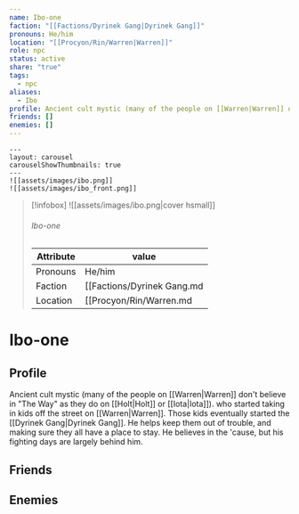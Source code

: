 ```yaml
---
name: Ibo-one
faction: "[[Factions/Dyrinek Gang|Dyrinek Gang]]"
pronouns: He/him
location: "[[Procyon/Rin/Warren|Warren]]"
role: npc
status: active
share: "true"
tags:
  - npc
aliases:
  - Ibo
profile: Ancient cult mystic (many of the people on [[Warren|Warren]] don't believe in "The Way" as they do on [[Holt|Holt]] or [[Iota|Iota]]). who started taking in kids off the street on [[Warren|Warren]]. Those kids eventually started the [[Dyrinek Gang|Dyrinek Gang]]. He helps keep them out of trouble, and making sure they all have a place to stay. He believes in the 'cause, but his fighting days are largely behind him.
friends: []
enemies: []
---
```



```image-layout
---
layout: carousel
carouselShowThumbnails: true
---
![[assets/images/ibo.png]]
![[assets/images/ibo_front.png]]
```



> [!infobox]
> ![[assets/images/ibo.png|cover hsmall]]
> ###### Ibo-one
> Attribute |  value |
> ---|---|
> Pronouns | He/him
> Faction | [[Factions/Dyrinek Gang.md|Dyrinek Gang]]
> Location | [[Procyon/Rin/Warren.md|Warren]] |


# Ibo-one
## Profile
Ancient cult mystic (many of the people on [[Warren|Warren]] don't believe in "The Way" as they do on [[Holt|Holt]] or [[Iota|Iota]]). who started taking in kids off the street on [[Warren|Warren]]. Those kids eventually started the [[Dyrinek Gang|Dyrinek Gang]]. He helps keep them out of trouble, and making sure they all have a place to stay. He believes in the 'cause, but his fighting days are largely behind him.

## Friends


## Enemies


